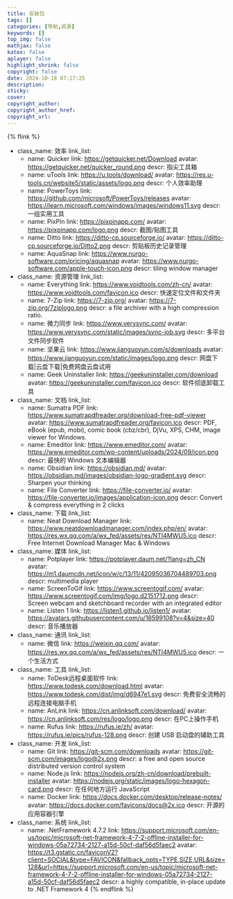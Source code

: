 ```yaml
---
title: 安装包
tags: []
categories: [导航,资源]
keywords: []
top_img: false
mathjax: false
katex: false
aplayer: false
highlight_shrink: false
copyright: false
date: 2024-10-18 07:17:25
description:
sticky:
cover:
copyright_author:
copyright_author_href:
copyright_url:
---
```



{% flink %}
- class_name:  效率
  link_list:
    - name: Quicker
      link: https://getquicker.net/Download
      avatar: https://getquicker.net/quicker_round.png
      descr: 指尖工具箱
    - name: uTools
      link: https://u.tools/download/
      avatar: https://res.u-tools.cn/website5/static/assets/logo.png
      descr: 个人效率助理
    - name: PowerToys
      link: https://github.com/microsoft/PowerToys/releases
      avatar: https://learn.microsoft.com/windows/images/windows11.svg
      descr: 一组实用工具
    - name: PixPin
      link: https://pixpinapp.com/
      avatar: https://pixpinapp.com/logo.png
      descr: 截图/贴图工具
    - name: Ditto
      link: https://ditto-cp.sourceforge.io/
      avatar: https://ditto-cp.sourceforge.io/Ditto2.png
      descr: 剪贴板历史记录管理
    - name: AquaSnap
      link: https://www.nurgo-software.com/pricing/aquasnap
      avatar: https://www.nurgo-software.com/apple-touch-icon.png
      descr: tiling window manager
- class_name:  资源管理
  link_list:
    - name: Everything
      link: https://www.voidtools.com/zh-cn/
      avatar: https://www.voidtools.com/favicon.ico
      descr: 快速定位文件和文件夹
    - name: 7-Zip
      link: https://7-zip.org/
      avatar: https://7-zip.org/7ziplogo.png
      descr: a file archiver with a high compression ratio.
    - name: 微力同步
      link: https://www.verysync.com/
      avatar: https://www.verysync.com/static/images/sync-job.svg
      descr: 多平台文件同步软件
    - name: 坚果云
      link: https://www.jianguoyun.com/s/downloads
      avatar: https://www.jianguoyun.com/static/images/logo.png
      descr: 网盘下载|云盘下载|免费网盘云盘试用
    - name: Geek Uninstaller
      link: https://geekuninstaller.com/download
      avatar: https://geekuninstaller.com/favicon.ico
      descr: 软件彻底卸载工具
- class_name:  文档
  link_list:
    - name: Sumatra PDF
      link: https://www.sumatrapdfreader.org/download-free-pdf-viewer
      avatar: https://www.sumatrapdfreader.org/favicon.ico
      descr: PDF, eBook (epub, mobi), comic book (cbz/cbr), DjVu, XPS, CHM, image viewer for Windows.
    - name: Emeditor
      link: https://www.emeditor.com/
      avatar: https://www.emeditor.com/wp-content/uploads/2024/09/icon.png
      descr: 最快的 Windows 文本编辑器
    - name: Obsidian
      link: https://obsidian.md/
      avatar: https://obsidian.md/images/obsidian-logo-gradient.svg
      descr: Sharpen your thinking
    - name: File Converter
      link: https://file-converter.io/
      avatar: https://file-converter.io/images/application-icon.png
      descr: Convert & compress everything in 2 clicks
- class_name:  下载
  link_list:
    - name: Neat Download Manager
      link: https://www.neatdownloadmanager.com/index.php/en/
      avatar: https://res.wx.qq.com/a/wx_fed/assets/res/NTI4MWU5.ico
      descr: Free Internet Download Manager Mac & Windows
- class_name:  媒体
  link_list:
    - name: Potplayer
      link: https://potplayer.daum.net/?lang=zh_CN
      avatar: https://m1.daumcdn.net/icon/w/c/13/11/42095036704489703.png
      descr: multimedia player
    - name: ScreenToGif
      link: https://www.screentogif.com/
      avatar: https://www.screentogif.com/img/logo.d2151712.png
      descr: Screen webcam and sketchboard recorder with an integrated editor
    - name: Listen 1
      link: https://listen1.github.io/listen1/
      avatar: https://avatars.githubusercontent.com/u/18599108?v=4&size=40
      descr: 音乐播放器
- class_name:  通讯
  link_list:
    - name: 微信
      link: https://weixin.qq.com/
      avatar: https://res.wx.qq.com/a/wx_fed/assets/res/NTI4MWU5.ico
      descr: 一个生活方式
- class_name:  工具
  link_list:
    - name: ToDesk远程桌面软件
      link: https://www.todesk.com/download.html
      avatar: https://www.todesk.com/dist/img/d6947e1.svg
      descr: 免费安全流畅的远程连接电脑手机
    - name: AnLink
      link: https://cn.anlinksoft.com/download/
      avatar: https://cn.anlinksoft.com/res/logo/logo.png
      descr: 在PC上操作手机
    - name: Rufus
      link: https://rufus.ie/zh/
      avatar: https://rufus.ie/pics/rufus-128.png
      descr: 创建 USB 启动盘的辅助工具
- class_name:  开发
  link_list:
    - name: Git
      link: https://git-scm.com/downloads
      avatar: https://git-scm.com/images/logo@2x.png
      descr: a free and open source distributed version control system
    - name: Node.js
      link: https://nodejs.org/zh-cn/download/prebuilt-installer
      avatar: https://nodejs.org/static/images/logo-hexagon-card.png
      descr: 在任何地方运行 JavaScript
    - name: Docker
      link: https://docs.docker.com/desktop/release-notes/
      avatar: https://docs.docker.com/favicons/docs@2x.ico
      descr: 开源的应用容器引擎
- class_name:  系统
  link_list:
    - name: .NetFramework 4.7.2
      link: https://support.microsoft.com/en-us/topic/microsoft-net-framework-4-7-2-offline-installer-for-windows-05a72734-2127-a15d-50cf-daf56d5faec2
      avatar: https://t3.gstatic.cn/faviconV2?client=SOCIAL&type=FAVICON&fallback_opts=TYPE,SIZE,URL&size=128&url=https://support.microsoft.com/en-us/topic/microsoft-net-framework-4-7-2-offline-installer-for-windows-05a72734-2127-a15d-50cf-daf56d5faec2
      descr: a highly compatible, in-place update to .NET Framework 4
{% endflink %}